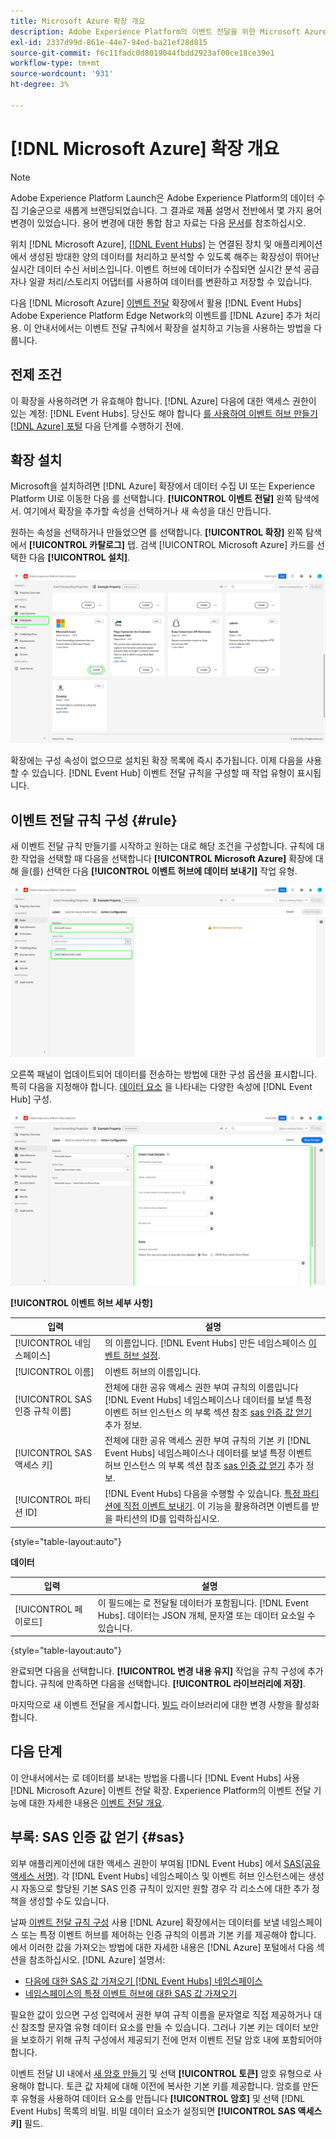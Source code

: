 ```yaml
---
title: Microsoft Azure 확장 개요
description: Adobe Experience Platform의 이벤트 전달을 위한 Microsoft Azure 확장에 대해 알아봅니다.
exl-id: 2337d99d-861e-44e7-94ed-ba21ef28d815
source-git-commit: f6c11fadc0d8019044fbdd2923af00ce18ce39e1
workflow-type: tm+mt
source-wordcount: '931'
ht-degree: 3%

---
```


# [!DNL Microsoft Azure] 확장 개요

>[!NOTE]
>
>Adobe Experience Platform Launch은 Adobe Experience Platform의 데이터 수집 기술군으로 새롭게 브랜딩되었습니다. 그 결과로 제품 설명서 전반에서 몇 가지 용어 변경이 있었습니다. 용어 변경에 대한 통합 참고 자료는 다음 [문서](../../../term-updates.md)를 참조하십시오.

위치 [!DNL Microsoft Azure], [[!DNL Event Hubs]](https://azure.microsoft.com/en-us/products/event-hubs/#overview) 는 연결된 장치 및 애플리케이션에서 생성된 방대한 양의 데이터를 처리하고 분석할 수 있도록 해주는 확장성이 뛰어난 실시간 데이터 수신 서비스입니다. 이벤트 허브에 데이터가 수집되면 실시간 분석 공급자나 일괄 처리/스토리지 어댑터를 사용하여 데이터를 변환하고 저장할 수 있습니다.

다음 [!DNL Microsoft Azure] [이벤트 전달](../../../ui/event-forwarding/overview.md) 확장에서 활용 [!DNL Event Hubs] Adobe Experience Platform Edge Network의 이벤트를 [!DNL Azure] 추가 처리용. 이 안내서에서는 이벤트 전달 규칙에서 확장을 설치하고 기능을 사용하는 방법을 다룹니다.

## 전제 조건

이 확장을 사용하려면 가 유효해야 합니다. [!DNL Azure] 다음에 대한 액세스 권한이 있는 계정: [!DNL Event Hubs]. 당신도 해야 합니다 [를 사용하여 이벤트 허브 만들기 [!DNL Azure] 포털](https://learn.microsoft.com/en-us/azure/event-hubs/event-hubs-create) 다음 단계를 수행하기 전에.

## 확장 설치

Microsoft을 설치하려면 [!DNL Azure] 확장에서 데이터 수집 UI 또는 Experience Platform UI로 이동한 다음 를 선택합니다. **[!UICONTROL 이벤트 전달]** 왼쪽 탐색에서. 여기에서 확장을 추가할 속성을 선택하거나 새 속성을 대신 만듭니다.

원하는 속성을 선택하거나 만들었으면 를 선택합니다. **[!UICONTROL 확장]** 왼쪽 탐색에서 **[!UICONTROL 카탈로그]** 탭. 검색 [!UICONTROL Microsoft Azure] 카드를 선택한 다음 **[!UICONTROL 설치]**.

![다음 [!UICONTROL 설치] 다음에 대해 선택 중인 버튼 [!UICONTROL Microsoft Azure] 데이터 수집 UI의 확장.](../../../images/extensions/server/azure/install.png)

확장에는 구성 속성이 없으므로 설치된 확장 목록에 즉시 추가됩니다. 이제 다음을 사용할 수 있습니다. [!DNL Event Hub] 이벤트 전달 규칙을 구성할 때 작업 유형이 표시됩니다.

## 이벤트 전달 규칙 구성 {#rule}

새 이벤트 전달 규칙 만들기를 시작하고 원하는 대로 해당 조건을 구성합니다. 규칙에 대한 작업을 선택할 때 다음을 선택합니다 **[!UICONTROL Microsoft Azure]** 확장에 대해 을(를) 선택한 다음 **[!UICONTROL 이벤트 허브에 데이터 보내기]** 작업 유형.

![다음 [!UICONTROL 이벤트 허브에 데이터 보내기] 데이터 수집 UI에서 규칙에 대해 선택 중인 작업 유형.](../../../images/extensions/server/azure/select-action-type.png)

오른쪽 패널이 업데이트되어 데이터를 전송하는 방법에 대한 구성 옵션을 표시합니다. 특히 다음을 지정해야 합니다. [데이터 요소](../../../ui/managing-resources/data-elements.md) 을 나타내는 다양한 속성에 [!DNL Event Hub] 구성.

![에 대한 구성 옵션 [!UICONTROL 이벤트 허브에 데이터 보내기] ui에 표시되는 작업 유형입니다.](../../../images/extensions/server/azure/event-hub-details.png)

**[!UICONTROL 이벤트 허브 세부 사항]**

| 입력 | 설명 |
| --- | --- |
| [!UICONTROL 네임스페이스] | 의 이름입니다. [!DNL Event Hubs] 만든 네임스페이스 [이벤트 허브 설정](https://learn.microsoft.com/en-us/azure/event-hubs/event-hubs-create#create-an-event-hubs-namespace). |
| [!UICONTROL 이름] | 이벤트 허브의 이름입니다. |
| [!UICONTROL SAS 인증 규칙 이름] | 전체에 대한 공유 액세스 권한 부여 규칙의 이름입니다 [!DNL Event Hubs] 네임스페이스나 데이터를 보낼 특정 이벤트 허브 인스턴스 의 부록 섹션 참조 [sas 인증 값 얻기](#sas) 추가 정보. |
| [!UICONTROL SAS 액세스 키] | 전체에 대한 공유 액세스 권한 부여 규칙의 기본 키 [!DNL Event Hubs] 네임스페이스나 데이터를 보낼 특정 이벤트 허브 인스턴스 의 부록 섹션 참조 [sas 인증 값 얻기](#sas) 추가 정보. |
| [!UICONTROL 파티션 ID] | [!DNL Event Hubs] 다음을 수행할 수 있습니다. [특정 파티션에 직접 이벤트 보내기](https://learn.microsoft.com/en-us/azure/architecture/reference-architectures/event-hubs/partitioning-in-event-hubs-and-kafka). 이 기능을 활용하려면 이벤트를 받을 파티션의 ID를 입력하십시오. |

{style="table-layout:auto"}

**데이터**

| 입력 | 설명 |
| --- | --- |
| [!UICONTROL 페이로드] | 이 필드에는 로 전달될 데이터가 포함됩니다. [!DNL Event Hubs]. 데이터는 JSON 개체, 문자열 또는 데이터 요소일 수 있습니다. |

{style="table-layout:auto"}

완료되면 다음을 선택합니다. **[!UICONTROL 변경 내용 유지]** 작업을 규칙 구성에 추가합니다. 규칙에 만족하면 다음을 선택합니다. **[!UICONTROL 라이브러리에 저장]**.

마지막으로 새 이벤트 전달을 게시합니다. [빌드](../../../ui/publishing/builds.md) 라이브러리에 대한 변경 사항을 활성화합니다.

## 다음 단계

이 안내서에서는 로 데이터를 보내는 방법을 다룹니다 [!DNL Event Hubs] 사용 [!DNL Microsoft Azure] 이벤트 전달 확장. Experience Platform의 이벤트 전달 기능에 대한 자세한 내용은 [이벤트 전달 개요](../../../ui/event-forwarding/overview.md).

## 부록: SAS 인증 값 얻기 {#sas}

외부 애플리케이션에 대한 액세스 권한이 부여됨 [!DNL Event Hubs] 에서 [SAS(공유 액세스 서명)](https://learn.microsoft.com/en-us/azure/event-hubs/authorize-access-shared-access-signature). 각 [!DNL Event Hubs] 네임스페이스 및 이벤트 허브 인스턴스에는 생성 시 자동으로 할당된 기본 SAS 인증 규칙이 있지만 원할 경우 각 리소스에 대한 추가 정책을 생성할 수도 있습니다.

날짜 [이벤트 전달 규칙 구성](#rule) 사용 [!DNL Azure] 확장에서는 데이터를 보낼 네임스페이스 또는 특정 이벤트 허브를 제어하는 인증 규칙의 이름과 기본 키를 제공해야 합니다. 에서 이러한 값을 가져오는 방법에 대한 자세한 내용은 [!DNL Azure] 포털에서 다음 섹션을 참조하십시오. [!DNL Azure] 설명서:

* [다음에 대한 SAS 값 가져오기 [!DNL Event Hubs] 네임스페이스](https://learn.microsoft.com/en-us/azure/event-hubs/event-hubs-get-connection-string#connection-string-for-a-namespace)
* [네임스페이스의 특정 이벤트 허브에 대한 SAS 값 가져오기](https://learn.microsoft.com/en-us/azure/event-hubs/event-hubs-get-connection-string#connection-string-for-a-specific-event-hub-in-a-namespace)

필요한 값이 있으면 구성 입력에서 권한 부여 규칙 이름을 문자열로 직접 제공하거나 대신 참조할 문자열 유형 데이터 요소를 만들 수 있습니다. 그러나 기본 키는 데이터 보안을 보호하기 위해 규칙 구성에서 제공되기 전에 먼저 이벤트 전달 암호 내에 포함되어야 합니다.

이벤트 전달 UI 내에서 [새 암호 만들기](../../../ui/event-forwarding/secrets.md) 및 선택 **[!UICONTROL 토큰]** 암호 유형으로 사용해야 합니다. 토큰 값 자체에 대해 이전에 복사한 기본 키를 제공합니다. 암호를 만든 후 유형을 사용하여 데이터 요소를 만듭니다 **[!UICONTROL 암호]** 및 선택 [!DNL Event Hubs] 목록의 비밀. 비밀 데이터 요소가 설정되면 **[!UICONTROL SAS 액세스 키]** 필드.

